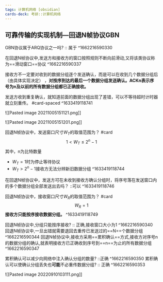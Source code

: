 ```yaml
---
tags: 计算机网络 [obsidian]
cards-deck: 考研::计算机网络
---
```


## 可靠传输的实现机制—回退N帧协议GBN

GBN协议属于ARQ协议之一吗? :: 属于 ^1662216590330

在回退N帧协议中,发送方和接收方的窗口按照规则不断向前滑动,又将该类协议称为==滑动窗口==协议
^1662216590337


接收方不一定要对收到的数据分组逐个发送确认，而是可以在收到几个数据分组后（由具体实现决定） ，**对按序到达的最后一个数据分组发送确认。ACKn表示序号为n及以前的所有数据分组都已正确接收。**

发送方收到重复确认，就知道前面的数据分组出现了差错，可以不等待超时计时器就立刻重传。 #card-spaced 
^1633419118741

![[Pasted image 20211005151121.png]]

![[Pasted image 20211005151201.png]]

回退N帧协议中，发送窗口尺寸$W_T$的取值范围为？ #card
 $$
1<W_{T} \leq 2^{n}-1
$$
其中，n为比特数量
- $W_T=1$时为停止等待协议
- $W_T>2^n-1$接收方无法分辨新旧数据分组
^1633419118744


在回退N帧协议中，发送方可在未收到接收方确认分组时，将序号落在发送窗口内的多个数据分组全部发送出去吗？ ::可以 ^1633419118746

回退N帧协议中，接收窗口尺寸$W_R$的取值范围为？ #card
$$W_R=1
$$
**接收方只能按序接收数据分组。**
^1633419118749

回退N帧协议中,分组只能按序接收? :: 正确,接收窗口大小为1 ^1662216590340
回退N帧协议中,一旦出错就需要退回去重传已发送过的==N==个数据分组
^1662216590344
回退N帧协议中,接收方采用==累积确认==方式,接收方对序号n的数据分组的确认,就表明接收方已正确收到序号到==n==为止的所有数据分组
^1662216590347

累积确认可以减少向网络中注入确认分组的数量? ::正确 ^1662216590350
累积确认可以使确认分组丢失也**可能**不必重传数据分组? :: 正确 ^1662216590353



![[Pasted image 20220910103111.png]]
